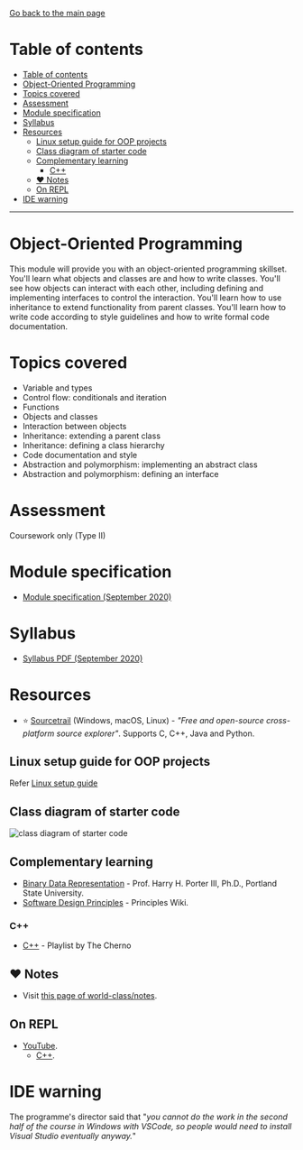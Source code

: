 [Go back to the main page](../../../README.md)

# Table of contents

- [Table of contents](#table-of-contents)
- [Object-Oriented Programming](#object-oriented-programming)
- [Topics covered](#topics-covered)
- [Assessment](#assessment)
- [Module specification](#module-specification)
- [Syllabus](#syllabus)
- [Resources](#resources)
  - [Linux setup guide for OOP projects](#linux-setup-guide-for-oop-projects)
  - [Class diagram of starter code](#class-diagram-of-starter-code)
  - [Complementary learning](#complementary-learning)
    - [C&#43;&#43;](#c)
  - [:heart: Notes](#heart-notes)
  - [On REPL](#on-repl)
- [IDE warning](#ide-warning)

---

# Object-Oriented Programming

This module will provide you with an object-oriented programming
skillset. You'll learn what objects and classes are and how to
write classes. You'll see how objects can interact with each
other, including defining and implementing interfaces to control
the interaction. You'll learn how to use inheritance to extend
functionality from parent classes. You'll learn how to write
code according to style guidelines and how to write formal code
documentation.

# Topics covered

- Variable and types
- Control flow: conditionals and iteration
- Functions
- Objects and classes
- Interaction between objects
- Inheritance: extending a parent class
- Inheritance: defining a class hierarchy
- Code documentation and style
- Abstraction and polymorphism: implementing an abstract class
- Abstraction and polymorphism: defining an interface

# Assessment

Coursework only (Type II)

# Module specification

- [Module specification (September 2020)](https://github.com/world-class/binary-assets/blob/master/modules/module_specification/CM2005_OOP-Module-Spec.pdf)

# Syllabus

- [Syllabus PDF (September 2020)](https://github.com/world-class/binary-assets/blob/master/modules/syllabi/Syllabus_CM2005_OOP.pdf)

# Resources

- :star: [Sourcetrail](https://www.sourcetrail.com) (Windows, macOS, Linux) - _"Free and open-source cross-platform source explorer"_. Supports C, C++, Java and Python.

## Linux setup guide for OOP projects

Refer [Linux setup guide](https://github.com/world-class/binary-assets/blob/master/modules/cm2005_oop/linux_guide.md)

## Class diagram of starter code

![class diagram of starter code](https://github.com/world-class/binary-assets/blob/master/modules/cm2005_oop/class_diagram_starter_code.png?raw=true)

## Complementary learning

- [Binary Data Representation](http://web.cecs.pdx.edu/~harry/videos-binary/) - Prof. Harry H. Porter III, Ph.D., Portland State University.
- [Software Design Principles](http://principles-wiki.net/start) - Principles Wiki.

### C&#43;&#43;

- [C++](https://www.youtube.com/playlist?list=PLlrATfBNZ98dudnM48yfGUldqGD0S4FFb) - Playlist by The Cherno

## :heart: Notes

- Visit [this page of world-class/notes](https://github.com/world-class/notes/tree/master/level-5/object-oriented-programming).

## On REPL

- [YouTube](../../../youtube/README.md).
  - [C++](../../../youtube/README.md#c-2).

# IDE warning

The programme's director said that "_you cannot do the work in the second half of the course in Windows with VSCode, so people would need to install Visual Studio eventually anyway._"
